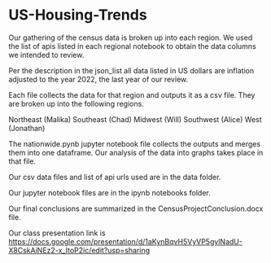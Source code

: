 # US-Housing-Trends
Our gathering of the census data is broken up into each region. We used the list of apis listed in each regional notebook to
obtain the data columns we intended to review.

Per the description in the json_list all data listed in US dollars are inflation adjusted to the year 2022,
the last year of our review.

Each file collects the data for that region and outputs it as a csv file. They are broken up into the following regions.

Northeast (Malika)
Southeast (Chad)
Midwest (Will)
Southwest (Alice)
West (Jonathan)

The nationwide.pynb jupyter notebook file collects the outputs and merges them into one dataframe.
Our analysis of the data into graphs takes place in that file.

Our csv data files and list of api urls used are in the data folder.

Our jupyter notebook files are in the ipynb notebooks folder.

Our final conclusions are summarized in the CensusProjectConclusion.docx file.

Our class presentation link is <https://docs.google.com/presentation/d/1aKynBqvH5VyVP5gylNadU-X8CskAiNEz2-x_ItoP2ic/edit?usp=sharing>
